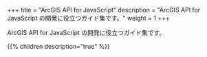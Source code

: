 +++
title = "ArcGIS API for JavaScript"
description = "ArcGIS API for JavaScript の開発に役立つガイド集です。"
weight = 1
+++

ArcGIS API for JavaScript の開発に役立つガイド集です。

{{% children description="true"   %}}
